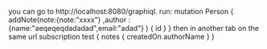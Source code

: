  
you can go to http://localhost:8080/graphiql.
run:
mutation Person {
addNote(note:{note:"xxxx"}  ,author : {name:"aeqeqeqdadadad",email:"adad"} ) {
id
}
}
then in another tab on the same url
subscription test {
notes {
createdOn
authorName
}
}